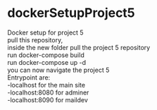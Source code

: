 # dockerSetupProject5
Docker setup for project 5  
pull this repository,  
inside the new folder pull the project 5 repository  
run docker-compose build  
run docker-compose up -d  
you can now navigate the project 5  
Entrypoint are:  
-localhost for the main site  
-localhost:8080 for adminer  
-localhost:8090 for maildev  
